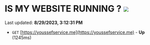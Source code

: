 # IS MY WEBSITE RUNNING ? [![](https://img.shields.io/static/v1?label=Sponsor&message=%E2%9D%A4&logo=GitHub&color=%23fe8e86)](https://github.com/sponsors/<username>)

Last updated: **8/29/2023, 3:12:31 PM**

- `GET` [https://youssefservice.me](https://youssefservice.me) - **Up** (1245ms)
